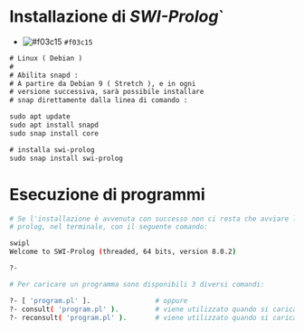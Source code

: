 
# Installazione di *SWI-Prolog*`

- ![#f03c15](https://via.placeholder.com/15/f03c15/000000?text=+) `#f03c15`

```diff
# Linux ( Debian )
#
# Abilita snapd :
# A partire da Debian 9 ( Stretch ), e in ogni 
# versione successiva, sarà possibile installare
# snap direttamente dalla linea di comando :

sudo apt update
sudo apt install snapd
sudo snap install core

# installa swi-prolog
sudo snap install swi-prolog
```

# Esecuzione di programmi 

```bash
# Se l'installazione è avvenuta con successo non ci resta che avviare l'interprete
# prolog, nel terminale, con il seguente comando:

swipl 
Welcome to SWI-Prolog (threaded, 64 bits, version 8.0.2)

?- 
```

```bash
# Per caricare un programma sono disponibili 3 diversi comandi:

?- [ 'program.pl' ].                # oppure
?- consult( 'program.pl' ).         # viene utilizzato quando si carica un programma per la prima volta
?- reconsult( 'program.pl' ).       # viene utilizzato quando si carica un programma dopo una correzione
```


